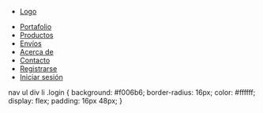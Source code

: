 <!DOCTYPE html>
<html lang="es">
<head>
    <meta charset="UTF-8">
    <meta name="viewport" content="width=device-width, initial-scale=1.0">
    <title>Práctica diseño menú</title>
    <link rel="stylesheet" href="index.css">
</head>
<body>
    <nav>
        <ul>
            <li><a href="#" class="Logotipo"> Logo </a></li>
        </ul>
        <ul>
            <div>
        <li><a href="secciones/Portafolio.html"> Portafolio </a></li>
        <li><a href="secciones/Productos.html"> Productos </a></li>
        <li><a href="secciones/Envíos.html"> Envíos </a></li>
        <li><a href="secciones/Acerca_de.html"> Acerca de </a></li>
        <li><a href="secciones/Contacto.html"> Contacto </a></li>
            </div>
            <div>
                <li><a href="#">Registrarse</a></li>
                <li><a href="#" class="login">Iniciar sesión</a></li>
            </div>
        </ul>
    </nav>
</body>
</html>

nav ul div li .login {
    background: #f006b6;
    border-radius: 16px;
    color: #ffffff;
    display: flex;
    padding: 16px 48px;
}
